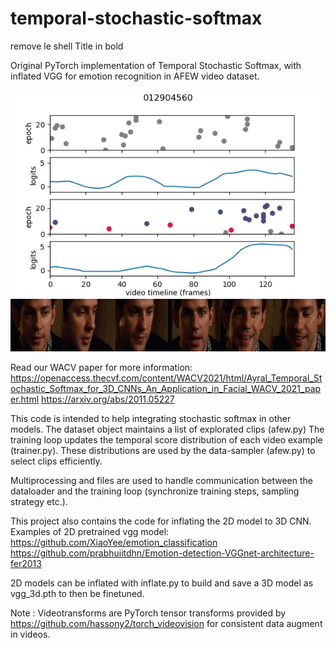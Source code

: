 # temporal-stochastic-softmax
remove le shell
Title in bold

Original PyTorch implementation of Temporal Stochastic Softmax, with inflated VGG for emotion recognition in AFEW video dataset.

![Alt text](Happy_012904560_print.png?raw=true "Title")


Read our WACV paper for more information: 
https://openaccess.thecvf.com/content/WACV2021/html/Ayral_Temporal_Stochastic_Softmax_for_3D_CNNs_An_Application_in_Facial_WACV_2021_paper.html
https://arxiv.org/abs/2011.05227


This code is intended to help integrating stochastic softmax in other models.
The dataset object maintains a list of explorated clips (afew.py)
The training loop updates the temporal score distribution of each video example (trainer.py). These distributions are used by the data-sampler (afew.py) to select clips efficiently.

Multiprocessing and files are used to handle communication between the dataloader and the training loop (synchronize training steps, sampling strategy etc.).




This project also contains the code for inflating the 2D model to 3D CNN.
Examples of 2D pretrained vgg model: 
https://github.com/XiaoYee/emotion_classification
https://github.com/prabhuiitdhn/Emotion-detection-VGGnet-architecture-fer2013

2D models can be inflated with inflate.py to build and save a 3D model as vgg_3d.pth to then be finetuned.


Note : Videotransforms are PyTorch tensor transforms provided by https://github.com/hassony2/torch_videovision for consistent data augment in videos.




